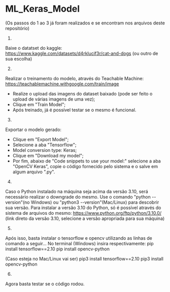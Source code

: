 # ML_Keras_Model

(Os passos do 1 ao 3 já foram realizados e se encontram nos arquivos deste repositório)

1.
Baixe o datatset do kaggle: https://www.kaggle.com/datasets/d4rklucif3r/cat-and-dogs (ou outro de sua escolha)

2.
Realizar o treinamento do modelo, através do Teachable Machine: https://teachablemachine.withgoogle.com/train/image
- Realize o upload das imagens do dataset baixado (pode ser feito o upload de várias imagens de uma vez);
- Clique em "Train Model";
- Após treinado, já é possível testar se o mesmo é funcional.

3.
Exportar o modelo gerado:
- Clique em "Export Model";
- Selecione a aba "Tensorflow";
- Model conversion type: Keras;
- Clique em "Download my model";
- Por fim, abaixo de "Code snippets to use your model:" selecione a aba "OpenCV Keras", copie o código fornecido pelo sistema e o salve em algum arquivo ".py".

4.
Caso o Python instalado na máquina seja acima da versão 3.10, será necessário realizar o downgrade do mesmo. Use o comando "python --version"(no Windows) ou "python3 --version"(Mac/Linux) para descobrir sua versão.
Para instalar a versão 3.10 do Python, só é possível através do sistema de arquivos do mesmo: https://www.python.org/ftp/python/3.10.0/ (link direto da versão 3.10, selecione a versão apropriada para sua máquina)

5.
Após isso, basta instalar o tensorflow e opencv utilizando as linhas de comando a seguir...
No terminal (Windows) insira respectivamente:
pip install tensorflow==2.10
pip install opencv-python

(Caso esteja no Mac/Linux vai ser)
pip3 install tensorflow==2.10
pip3 install opencv-python

6.
Agora basta testar se o código rodou.
